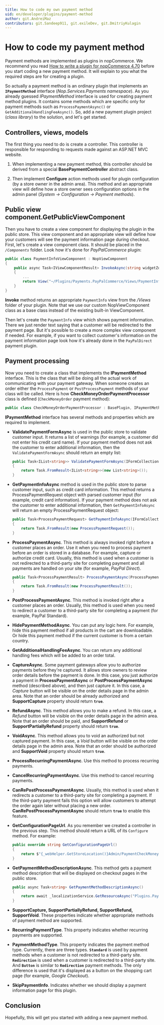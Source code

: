 ```yaml
---
title: How to code my own payment method
uid: en/developer/plugins/payment-method
author: git.AndreiMaz
contributors: git.Sandeep911, git.exileDev, git.DmitriyKulagin
---
```


# How to code my payment method

Payment methods are implemented as plugins in nopCommerce. We recommend you read [How to write a plugin for nopCommerce 4.70](xref:en/developer/plugins/how-to-write-plugin-4.70) before you start coding a new payment method. It will explain to you what the required steps are for creating a plugin.

So actually a payment method is an ordinary plugin that implements an **`IPaymentMethod`** interface (*Nop.Services.Payments namespace*). As you already guessed *IPaymentMethod* interface is used for creating payment method plugins. It contains some methods which are specific only for payment methods such as `ProcessPaymentAsync()` or `GetAdditionalHandlingFeeAsync()`. So, add a new payment plugin project (*class library*) to the solution, and let's get started.

## Controllers, views, models

The first thing you need to do is create a controller. This controller is responsible for responding to requests made against an ASP.NET MVC website.

1. When implementing a new payment method, this controller should be derived from a special **BasePaymentController** abstract class.

1. Then implement **Configure** action methods used for plugin configuration (by a store owner in the admin area). This method and an appropriate view will define how a store owner sees configuration options in the admin panel (*System → Configuration → Payment methods*).

## Public view component.GetPublicViewComponent

Then you have to create a view component for displaying the plugin in the public store. This view component and an appropriate view will define how your customers will see the payment information page during checkout. First, let's create a view component class. It should be placed in the *`/Components`* folder. Look how it's done for *PayPalCommerce* plugin:

```csharp
public class PaymentInfoViewComponent : NopViewComponent
{
    public async Task<IViewComponentResult> InvokeAsync(string widgetZone, object additionalData)
    {
        ...
        return View("~/Plugins/Payments.PayPalCommerce/Views/PaymentInfo.cshtml", model);
    }
}
```

**Invoke** method returns an appropriate `PaymentInfo` view from the */Views* folder of your plugin. Note that we use our custom NopViewComponent class as a base class instead of the existing built-in ViewComponent.

Then let's create the `PaymentInfo` view which shows payment information. There we just render text saying that a customer will be redirected to the payment page. But it's possible to create a more complex view component if needed. For example, if you want to collect customer's information on the payment information page look how it's already done in the `PayPalDirect` payment plugin.

## Payment processing

Now you need to create a class that implements the **IPaymentMethod** interface. This is the class that will be doing all the actual work of communicating with your payment gateway. When someone creates an order either the `ProcessPayment` or `PostProcessPayment` methods of your class will be called. Here is how **CheckMoneyOrderPaymentProcessor** class is defined (`CheckMoneyOrder` payment method):

```csharp
public class CheckMoneyOrderPaymentProcessor : BasePlugin, IPaymentMethod
```

**IPaymentMethod** interface has several methods and properties which are required to implement.

- **ValidatePaymentFormAsync** is used in the public store to validate customer input. It returns a list of warnings (for example, a customer did not enter his credit card name). If your payment method does not ask the customer to enter additional information, then the `ValidatePaymentFormAsync` should return an empty list:

    ```csharp
    public Task<IList<string>> ValidatePaymentFormAsync(IFormCollection form)
    {
        return Task.FromResult<IList<string>>(new List<string>());
    }
    ```

- **GetPaymentInfoAsync** method is used in the public store to parse customer input, such as credit card information. This method returns a ProcessPaymentRequest object with parsed customer input (for example, credit card information). If your payment method does not ask the customer to enter additional information, then `GetPaymentInfoAsync` will return an empty ProcessPaymentRequest object:

    ```csharp
    public Task<ProcessPaymentRequest> GetPaymentInfoAsync(IFormCollection form)
    {
        return Task.FromResult(new ProcessPaymentRequest());
    }
    ```

- **ProcessPaymentAsync**. This method is always invoked right before a customer places an order. Use it when you need to process payment before an order is stored in a database. For example, capture or authorize credit card. Usually, this method is used when a customer is not redirected to a third-party site for completing payment and all payments are handled on your site (for example, *PayPal Direct*).

    ```csharp
    public Task<ProcessPaymentResult> ProcessPaymentAsync(ProcessPaymentRequest processPaymentRequest)
    {
        return Task.FromResult(new ProcessPaymentResult());
    }
    ```

- **PostProcessPaymentAsync**. This method is invoked right after a customer places an order. Usually, this method is used when you need to redirect a customer to a third-party site for completing a payment (for example, PayPal Standard).
- **HidePaymentMethodAsync**. You can put any logic here. For example, hide this payment method if all products in the cart are downloadable. Or hide this payment method if the current customer is from a certain country.
- **GetAdditionalHandlingFeeAsync**. You can return any additional handling fees which will be added to an order total.
- **CaptureAsync**. Some payment gateways allow you to authorize payments before they're captured. It allows store owners to review order details before the payment is done. In this case, you just authorize a payment in **ProcessPaymentAsync** or **PostProcessPaymentAsync** method (described above), and then just capture it. In this case, a *Capture* button will be visible on the order details page in the admin area. Note that an order should be already authorized and **SupportCapture** property should return **`true`**.
- **RefundAsync**. This method allows you to make a refund. In this case, a *Refund* button will be visible on the order details page in the admin area. Note that an order should be paid, and **SupportRefund** or **SupportPartiallyRefund** property should return **`true`**.
- **VoidAsync**. This method allows you to void an authorized but not captured payment. In this case, a *Void* button will be visible on the order details page in the admin area. Note that an order should be authorized and **SupportVoid** property should return **`true`**.
- **ProcessRecurringPaymentAsync**. Use this method to process recurring payments.
- **CancelRecurringPaymentAsync**. Use this method to cancel recurring payments.
- **CanRePostProcessPaymentAsync**. Usually, this method is used when it redirects a customer to a third-party site for completing a payment. If the third-party payment fails this option will allow customers to attempt the order again later without placing a new order. **CanRePostProcessPaymentAsync** should return **`true`** to enable this feature.
- **GetConfigurationPageUrl**. As you remember we created a controller in the previous step. This method should return a URL of its `Configure` method. For example:

    ```csharp
    public override string GetConfigurationPageUrl()
    {
        return $"{_webHelper.GetStoreLocation()}Admin/PaymentCheckMoneyOrder/Configure";
    }
    ```

- **GetPaymentMethodDescriptionAsync**. This method gets a payment method description that will be displayed on checkout pages in the public store.

    ```csharp
    public async Task<string> GetPaymentMethodDescriptionAsync()
    {
        return await _localizationService.GetResourceAsync("Plugins.Payment.CheckMoneyOrderPaymentMethodDescription");
    }
    ```

- **SupportCapture, SupportPartiallyRefund, SupportRefund, SupportVoid**. These properties indicate whether appropriate methods of payment method are supported.
- **RecurringPaymentType**. This property indicates whether recurring payments are supported.
- **PaymentMethodType**. This property indicates the payment method type. Currently, there are three types. **`Standard`** is used by payment methods when a customer is not redirected to a third-party site. **`Redirection`** is used when a customer is redirected to a third-party site. And **`Button`** is similar to **`Redirection`** payment methods. The only difference is used that it's displayed as a button on the shopping cart page (for example, *Google Checkout*).
- **SkipPaymentInfo**. Indicates whether we should display a payment information page for this plugin.

## Conclusion

Hopefully, this will get you started with adding a new payment method.
